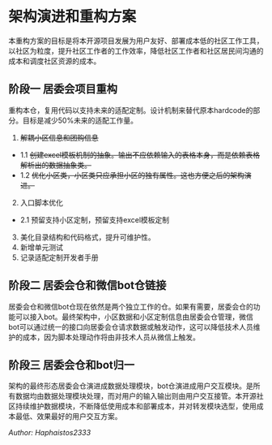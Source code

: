 # 架构演进和重构方案
本重构方案的目标是将本开源项目发展为用户友好、部署成本低的社区工作工具，以社区为粒度，提升社区工作者的工作效率，降低社区工作者和社区居民间沟通的成本和调度社区资源的成本。
## 阶段一 居委会项目重构
重构本仓，复用代码以支持未来的适配定制。设计机制来替代原本hardcode的部分。目标是减少50%未来的适配工作量。
1. ~~解耦小区信息和团购信息~~
 - 1.1 ~~创建excel模板机制的抽象。输出不应依赖输入的表格本身，而是依赖表格解析出的数据抽象类。~~
 - 1.2 ~~优化小区类，小区类只应承担小区的独有属性。这也方便之后的架构演进。~~
2. 入口脚本优化
 - 2.1 预留支持小区定制，预留支持excel模板定制
3. 美化目录结构和代码格式，提升可维护性。
4. 新增单元测试
5. 记录适配定制开发者手册
## 阶段二 居委会仓和微信bot仓链接
居委会仓和微信bot仓现在依然是两个独立工作的仓。如果有需要，居委会仓的功能可以接入bot。最终架构中，小区数据和小区定制信息由居委会仓管理，微信bot可以通过统一的接口向居委会仓请求数据或触发动作，这可以降低技术人员维护的成本，因为脚本处理动作将由非技术人员从微信上触发。
## 阶段三 居委会仓和bot归一
架构的最终形态居委会仓演进成数据处理模块，bot仓演进成用户交互模块。是所有数据均由数据处理模块处理，而对用户的输入输出则由用户交互接管。本开源社区持续维护数据模块，不断降低使用成本和部署成本，并对转发模块选型，使用成本最低、效果最好的用户交互方案。

*Author: Haphaistos2333*